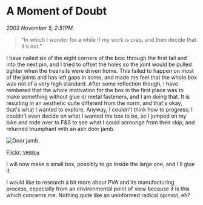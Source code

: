A Moment of Doubt
=================

*2003 November 5, 2:51PM.*

> "In which I wonder for a while if my work is crap, and then decide that it's not."

I have nailed six of the eight corners of the box: through the first tail and into the next pin,
and I tried to offset the holes so the joint would be pulled tighter when the treenails were driven home.
This failed to happen on most of the joints and has left gaps in some,
and made me feel that the whole box was not of a very high standard.
After some reflection though, I have rembered that the whole motivation for the box in the first place
was to make something without glue or metal fasteners, and I am doing that.
It is resulting in an aesthetic quite different from the norm, and that's okay, that's what I wanted to explore.
Anyway, I couldn't think how to progress; I couldn't even decide on what I wanted the box to be,
so I jumped on my bike and rode over to F&S to see what I could scrounge from their skip,
and returned triumphant with an ash door jamb.

![Door jamb.](https://farm5.staticflickr.com/4292/35260758984_d0aef94366_c.jpg)

[Flickr: `VHSBbq`](https://flic.kr/p/VHSBbq) 

I will now make a small box, possibly to go inside the large one, and I'll glue it.

I would like to research a bit more about PVA and its manufacturing process,
especially from an environmental point of view because it is this which concerns me.
Nothing quite like an uninformed radical opinion, eh?
